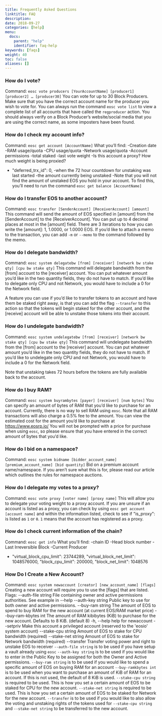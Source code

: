 ```yaml
---
title: Frequently Asked Questions
linktitle: FAQ
description:
date: 2018-09-27
categories: [help]
menu:
  docs:
    parent: "help"
    identifier: faq-help
keywords: [faqs]
weight: 40
toc: false
aliases: []
---
```


### How do I vote?
Command: `eosc vote producers [YourAccountName] [producer1] [producer2] … [producer30]`
You can vote for up to 30 Block Producers. Make sure that you have the correct account name for the producer you wish to vote for. You can always run the command `eosc vote list` to view a complete list of all accounts that have called the `regproducer` action. You should always verify on a Block Producer’s website/social media that you are using the correct name, as some imposters have been found.

### How do I check my account info?
Command: `eosc get account [AccountName]`
What you’ll find: 
-Creation date
-RAM usage/quota
-CPU usage/quota
-Network usage/quota
-Account permissions
-total staked
-last vote weight
-Is this account a proxy? How much weight is being proxied?
-  "deferred_trx_id": 0,
-when the 72 hour countdown for unstaking was last started
-the amount currently being unstaked
-Note that you will not find the amount of unstaked EOS you hold in your account. To find this, you’ll need to run the command `eosc get balance [AccountName]`

### How do I transfer EOS to another account?
Command: `eosc transfer [SenderAccount] [ReceiverAccount] [amount]`
This command will send the amount of EOS specified in [amount] from the [SenderAccount] to the [ReceiverAccount]. You can put up to 4 decimal places at most in the [amount] field. There are 3 iterations to how you can write the [amount]: 1, 1.0000, or 1.0000 EOS.
If you’d like to attach a memo to the transaction, you can add `-m` or `--memo` to the command followed by the memo. 

### How do I delegate bandwidth?
Command: `eosc system delegatebw [from] [receiver] [network bw stake qty] [cpu bw stake qty]`
This command will delegate bandwidth from the [from] account to the [receiver] account. You can put whatever amount you’d like in the two quantity fields, they do not have to match. If you’d like to delegate only CPU and not Network, you would have to include a 0 for the Network field. 

A feature you can use if you’d like to transfer tokens to an account and have them be staked right away, is that you can add the flag `--transfer` to this action so that the tokens will begin staked for the other account, and the [receive] account will be able to unstake those tokens into their account.

### How do I undelegate bandwidth?
Command: `eosc system undelegatebw [from] [receiver] [network bw stake qty] [cpu bw stake qty]`
This command will undelegate bandwidth from the [from] account to the [receiver] account. You can put whatever amount you’d like in the two quantity fields, they do not have to match. If you’d like to undelegate only CPU and not Network, you would have to include a 0 for the Network field. 

Note that unstaking takes 72 hours before the tokens are fully available back to the account. 

### How do I buy RAM?
Command: `eosc system buyrambytes [payer] [receiver] [num bytes]`
You can specify an amount of bytes of RAM that you’d like to purchase for an account. Currently, there is no way to sell RAM using `eosc`.
Note that all RAM transactions will also charge a 0.5% fee to the amount. You can view the estimated cost for the amount you’d like to purchase at https://www.eosrp.io/ 
You will not be prompted with a price for purchase when using `eosc`, so please ensure that you have entered in the correct amount of bytes that you’d like.

### How do I bid on a namespace?
Command: `eosc system bidname [bidder_account_name] [premium_account_name] [bid quantity]`
Bid on a premium account name/namespace. If you aren’t sure what this is for, please read our article which outlines the rules for namespace auctions. 

### How do I delegate my votes to a proxy?
Command: `eosc vote proxy [voter name] [proxy name]`
This will allow you to delegate your voting weight to a proxy account. If you are unsure if an account is listed as a proxy, you can check by using `eosc get account [account name]` and within the information listed, check to see if "is_proxy": is listed as `1` or `0`. `1` means that the account has registered as a proxy.

### How do I check current information of the chain?
Command: `eosc get info`
What you’ll find:
-chain ID
-Head block number
-Last Irreversible Block
-Current Producer
-  "virtual_block_cpu_limit": 23744289,
  "virtual_block_net_limit": 1048576000,
  "block_cpu_limit": 200000,
  "block_net_limit": 1048576

### How Do I Create a New Account?
Command: `eosc system newaccount [creator] [new_account_name] [flags]`
Creating a new account will require you to use the [flags] that are listed.
Flags:
      --auth-file string     File containing owner and active permissions authorities. See example in --help
      --auth-key string      Public key to use for both owner and active permissions.
      --buy-ram string       The amount of EOS to spend to buy RAM for the new account (at current EOS/RAM market price)
      --buy-ram-kbytes int   The amount of RAM kibibytes (KiB) to purchase for the new account.  Defaults to 8 KiB. (default 8)
  -h, --help                 help for newaccount
      --setpriv              Make this account a privileged account (reserved to the 'eosio' system account)
      --stake-cpu string     Amount of EOS to stake for CPU bandwidth (required)
      --stake-net string     Amount of EOS to stake for Network bandwidth (required)
      --transfer             Transfer voting power and right to unstake EOS to receiver
`--auth-file string` is to be used if you have setup a vault already using `eosc`
`--auth-key string` is to be used if you would like to enter in the Public Key to be assigned for both the Owner and Active permissions.
`--buy-ram string` is to be used if you would like to spend a specific amount of EOS on buying RAM for an account
`--buy-ramkbytes int` is to be used when you want to purchase an amount of KiB of RAM for an account. If this is not used, the default of 8 KiB is used.
`--stake-cpu string` is required to be used. This is how you set a certain amount of EOS to be staked for CPU for the new account.
`--stake-net string` is required to be used. This is how you set a certain amount of EOS to be staked for Network for the new account.
`--transfer` is to be used if you would like to also allow the voting and unstaking rights of the tokens used for `--stake-cpu string` and `--stake-net string` to be transferred to the new account. 

